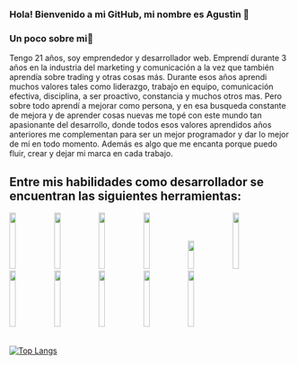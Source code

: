 ### Hola! Bienvenido a mi GitHub, mi nombre es Agustin 👋
### Un poco sobre mi👀
Tengo 21 años, soy emprendedor y desarrollador web. Emprendí durante 3 años en la industria del marketing y comunicación a la vez que también aprendía sobre trading y otras cosas más. Durante esos años aprendi muchos valores tales como liderazgo, trabajo en equipo, comunicación efectiva, disciplina, a ser proactivo, constancia y muchos otros mas. Pero sobre todo aprendí a mejorar como persona, y en esa busqueda constante de mejora y de aprender cosas nuevas me topé con este mundo tan apasionante del desarrollo, donde todos esos valores aprendidos años anteriores me complementan para ser un mejor programador y dar lo mejor de mí en todo momento. Además es algo que me encanta porque puedo fluir, crear y dejar mi marca en cada trabajo.
## Entre mis habilidades como desarrollador se encuentran las siguientes herramientas:
<p>
  <code><img width="15%" height="100px" src="https://cobaltoconsulting.com/wp-content/uploads/2019/09/javascript-logo.png"></code>
  <code><img width="15%" height="100px" src="https://programacion.net/files/article/article_02169_.jpg"></code>
  <code><img width="15%"height="100px" src="https://disenowebakus.net/imagenes/articulos/html5.jpg"></code>
  <code><img width="15%" height="100px" src="https://blog.wildix.com/wp-content/uploads/2020/06/react-logo.jpg"></code>
  <code><img width="15%" height="50px" src="https://i1.wp.com/blog.enriqueoriol.com/wp-content/uploads/2018/08/reduxLogo.png?w=1024"></code>
  <code><img width="15%" height="100px" src="https://upload.wikimedia.org/wikipedia/commons/thumb/e/e0/Git-logo.svg/1280px-Git-logo.svg.png"></code>
  <br />
  <code><img width="15%"height="100px" src="https://training.techtalkthai.com/wp-content/uploads/2020/11/nodejs_logo_banner_01-600x314-1.png"></code>
  <code><img width="15%" height="100px" src="https://miro.medium.com/max/766/1*uPL1uCtLBRSk6akPL2hNzg.jpeg"></code>
  <code><img width="15%" height="100px" src="https://alvaroperdiz.com/images/headers/postgresql.png"></code>
  <code><img width="15%"  height="100px" src="https://i.blogs.es/91493f/sequelize/1366_2000.png"></code>
  <code><img width="15%" height="100px" src="https://theduodecim.github.io/Portafolio/img/typescript.png"></code>
   
  <br />
  <br />
</p>

[![Top Langs](https://github-readme-stats.vercel.app/api/top-langs/?username=Agus-Sartorio&layout=compact&theme=buefy)](https://github.com/anuraghazra/github-readme-stats)
